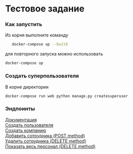 <a name="readme-test"></a>
<h1>Тестовое задание </h1>


### Как запустить
Из корня выполните команду
```sh
   docker-compose up --build
   ```

для повторного запуска можно использовать
   ```sh
   docker-compose up
   ```

### Создать суперпользователя
В корне директории
   ```sh
   docker-compose run web python manage.py createsuperuser
   ```

### Эндпоинты
<a href="http://0.0.0.0:8000/docs/">Документация</a> <br>
<a href="http://0.0.0.0:8000/api/v1/auth/users/">Создать пользователя</a> <br>
<a href="http://0.0.0.0:8000/api/v1/department/">Создать компанию</a> <br>
<a href="http://0.0.0.0:8000/api/v1/department/personal">Добавить сотрудника (POST method)</a> <br>
<a href="http://0.0.0.0:8000/api/v1/department/personal/{id}/">Удалить сотрудника (DELETE method)</a> <br>
<a href="http://0.0.0.0:8000/api/v1/personal/">Показать весь персонал (DELETE method)</a> <br>


